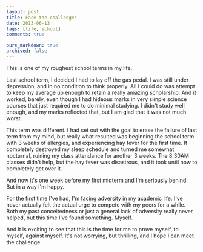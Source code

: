 ```yaml
---
layout: post
title: Face the challenges
date: 2013-06-13
tags: [life, school]
comments: true

pure_markdown: true
archived: false
---
```


This is one of my roughest school terms in my life.

Last school term, I decided I had to lay off the gas pedal. I was still under depression, and in no condition to think properly. All I could do was attempt to keep my average up enough to retain a really amazing scholarship. And it worked, barely, even though I had hideous marks in very simple science courses that just required me to do minimal studying. I didn't study well enough, and my marks reflected that, but I am glad that it was not much worst.

This term was different. I had set out with the goal to erase the failure of last term from my mind, but really what resulted was beginning the school term with 3 weeks of allergies, and experiencing hay fever for the first time. It completely destroyed my sleep schedule and turned me somewhat nocturnal, ruining my class attendance for another 3 weeks. The 8:30AM classes didn't help, but the hay fever was disastrous, and it took until now to completely get over it.

And now it's one week before my first midterm and I'm seriously behind. But in a way I'm happy.

For the first time I've had, I'm facing adversity in my academic life. I've never actually felt the actual urge to compete with my peers for a while. Both my past conceitedness or just a general lack of adversity really never helped, but this time I've found something. Myself.

And it is exciting to see that this is the time for me to prove myself, to myself, against myself. It's not worrying, but thrilling, and I hope I can meet the challenge.
